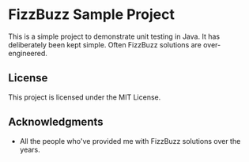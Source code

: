 # FizzBuzz Sample Project

This is a simple project to demonstrate unit testing in Java. It has deliberately been kept simple.
Often FizzBuzz solutions are over-engineered.

## License

This project is licensed under the MIT License.

## Acknowledgments

* All the people who've provided me with FizzBuzz solutions over the years.
